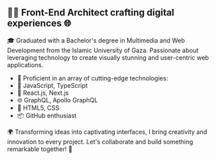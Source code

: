 ## 👨‍💻 Front-End Architect crafting digital experiences 🌐

🎓 Graduated with a Bachelor's degree in Multimedia and Web Development from the Islamic University of Gaza. Passionate about leveraging technology to create visually stunning and user-centric web applications.

- 💼 Proficient in an array of cutting-edge technologies:
- 🚀 JavaScript, TypeScript
- 🌟 React.js, Next.js
- 🌐 GraphQL, Apollo GraphQL
- 🎨 HTML5, CSS
- 📦 GitHub enthusiast

🌍 Transforming ideas into captivating interfaces, I bring creativity and innovation to every project. Let's collaborate and build something remarkable together! 🤝
